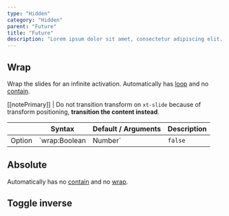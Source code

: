 ```yaml
---
type: "Hidden"
category: "Hidden"
parent: "Future"
title: "Future"
description: "Lorem ipsum dolor sit amet, consectetur adipiscing elit. Nunc tempus laoreet leo sit amet iaculis."
---
```


## Wrap

Wrap the slides for an infinite activation. Automatically has [loop](/components/slider/interaction#loop) and no [contain](/components/slider/position#contain).

[[notePrimary]]
| Do not transition transform on `xt-slide` because of transform positioning, **transition the content instead**.

<div class="xt-overflow-sub overflow-y-hidden overflow-x-scroll my-5 xt-my-auto w-full">

|                         | Syntax                                    | Default / Arguments                       | Description                   |
| ----------------------- | ----------------------------------------- | ----------------------------- | ----------------------------- |
| Option                  | `wrap:Boolean|Number`                          | `false`        | Wrap slides on start and end             |

</div>

<demo>
  <demoinline src="demos/components/slider/wrap-center">
  </demoinline>
  <demoinline src="demos/components/slider/wrap-left">
  </demoinline>
  <demoinline src="demos/components/slider/wrap-right">
  </demoinline>
</demo>

## Absolute

Automatically has no [contain](/components/slider/position#contain) and no [wrap](/components/slider/position#wrap).

<demo>
  <div class="gatsby_demo_item xt-toggle" data-iframe="demos/themes/hero/slider-hero-v1">
  </div>
</demo>

## Toggle inverse	

<demo>
  <demoinline src="demos/components/toggle/animation-css-multiple">
  </demoinline>
  <demoinline src="demos/components/toggle/animation-css-inverse">
  </demoinline>
</demo>
